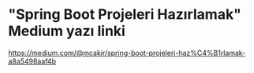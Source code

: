# "Spring Boot Projeleri Hazırlamak" Medium yazı linki
https://medium.com/@mcakir/spring-boot-projeleri-haz%C4%B1rlamak-a8a5498aaf4b
